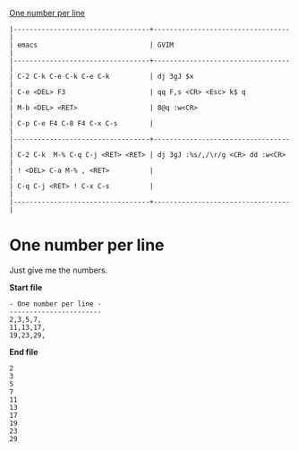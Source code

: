 [One number per line](https://vimgolf.com/challenges/56fb2e75ccffcc0009026473)

```
|----------------------------------+----------------------------------|
| emacs                            | GVIM                             |
|----------------------------------+----------------------------------|
| C-2 C-k C-e C-k C-e C-k          | dj 3gJ $x                        |
| C-e <DEL> F3                     | qq F,s <CR> <Esc> k$ q           |
| M-b <DEL> <RET>                  | 8@q :w<CR>                       |
| C-p C-e F4 C-8 F4 C-x C-s        |                                  |
|----------------------------------+----------------------------------|
| C-2 C-k  M-% C-q C-j <RET> <RET> | dj 3gJ :%s/,/\r/g <CR> dd :w<CR> |
| ! <DEL> C-a M-% , <RET>          |                                  |
| C-q C-j <RET> ! C-x C-s          |                                  |
|----------------------------------+----------------------------------|
```




# One number per line

Just give me the numbers.

**Start file**
```
- One number per line -
-----------------------
2,3,5,7,
11,13,17,
19,23,29,
```
**End file**

```
2
3
5
7
11
13
17
19
23
29
```
